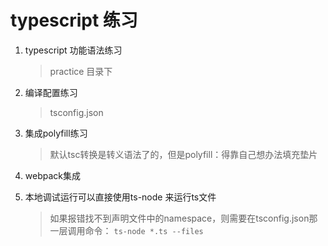 # typescript 练习

1. typescript 功能语法练习
    > practice 目录下

2. 编译配置练习
    > tsconfig.json

3. 集成polyfill练习
    > 默认tsc转换是转义语法了的，但是polyfill：得靠自己想办法填充垫片

4. webpack集成

5. 本地调试运行可以直接使用ts-node 来运行ts文件
    > 如果报错找不到声明文件中的namespace，则需要在tsconfig.json那一层调用命令： `ts-node *.ts --files `

